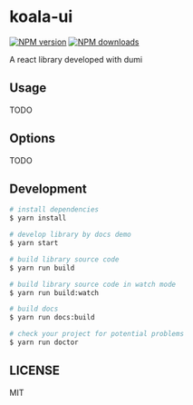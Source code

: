 # koala-ui

[![NPM version](https://img.shields.io/npm/v/koala-ui.svg?style=flat)](https://npmjs.org/package/koala-ui)
[![NPM downloads](http://img.shields.io/npm/dm/koala-ui.svg?style=flat)](https://npmjs.org/package/koala-ui)

A react library developed with dumi

## Usage

TODO

## Options

TODO

## Development

```bash
# install dependencies
$ yarn install

# develop library by docs demo
$ yarn start

# build library source code
$ yarn run build

# build library source code in watch mode
$ yarn run build:watch

# build docs
$ yarn run docs:build

# check your project for potential problems
$ yarn run doctor
```

## LICENSE

MIT
